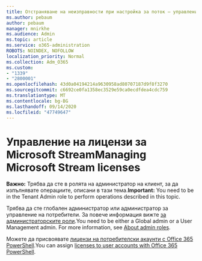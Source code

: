 ```yaml
---
title: Отстраняване на неизправности при настройка за поток – управление на лицензи за поток
ms.author: pebaum
author: pebaum
manager: mnirkhe
ms.audience: Admin
ms.topic: article
ms.service: o365-administration
ROBOTS: NOINDEX, NOFOLLOW
localization_priority: Normal
ms.collection: Adm_O365
ms.custom:
- "1339"
- "2800001"
ms.openlocfilehash: 43d0a04194214a9630958ad80707187d9f8f3270
ms.sourcegitcommit: c6692ce0fa1358ec3529e59ca0ecdfdea4cdc759
ms.translationtype: MT
ms.contentlocale: bg-BG
ms.lasthandoff: 09/14/2020
ms.locfileid: "47749647"
---
```

# <a name="managing-microsoft-stream-licenses"></a><span data-ttu-id="83032-102">Управление на лицензи за Microsoft Stream</span><span class="sxs-lookup"><span data-stu-id="83032-102">Managing Microsoft Stream licenses</span></span>

<span data-ttu-id="83032-103">**Важно:** Трябва да сте в ролята на администратор на клиент, за да изпълнявате операциите, описани в тази тема.</span><span class="sxs-lookup"><span data-stu-id="83032-103">**Important:** You need to be in the Tenant Admin role to perform operations described in this topic.</span></span>

<span data-ttu-id="83032-104">Трябва да сте глобален администратор или администратор за управление на потребители. За повече информация вижте [за администраторските роли](https://docs.microsoft.com/microsoft-365/admin/add-users/about-admin-roles).</span><span class="sxs-lookup"><span data-stu-id="83032-104">You need to be either a Global admin or a User Management admin. For more information, see [About admin roles](https://docs.microsoft.com/microsoft-365/admin/add-users/about-admin-roles).</span></span>

<span data-ttu-id="83032-105">Можете да присвоявате [лицензи на потребителски акаунти с Office 365 PowerShell](https://go.microsoft.com/fwlink/p/?linkid=850410).</span><span class="sxs-lookup"><span data-stu-id="83032-105">You can assign [licenses to user accounts with Office 365 PowerShell](https://go.microsoft.com/fwlink/p/?linkid=850410).</span></span>
